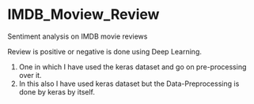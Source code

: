 # IMDB_Moview_Review

Sentiment analysis on IMDB movie reviews

Review is positive or negative is done using Deep Learning.
1. One in which I have used the keras dataset and go on pre-processing over it.
2. In this also I have used keras dataset but the Data-Preprocessing is done by keras by itself.
